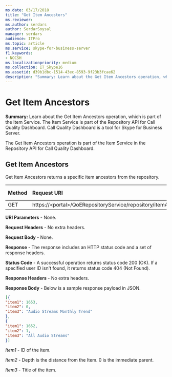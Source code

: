 ```yaml
---
ms.date: 03/17/2018
title: "Get Item Ancestors"
ms.reviewer: 
ms.author: serdars
author: SerdarSoysal
manager: serdars
audience: ITPro
ms.topic: article
ms.service: skype-for-business-server
f1.keywords:
- NOCSH
ms.localizationpriority: medium
ms.collection: IT_Skype16
ms.assetid: d39b1dbc-1514-43ec-8593-9f23b3fcae62
description: "Summary: Learn about the Get Item Ancestors operation, which is part of the Item Service. The Item Service is part of the Repository API for Call Quality Dashboard. Call Quality Dashboard is a tool for Skype for Business Server."
---
```


# Get Item Ancestors
 
**Summary:** Learn about the Get Item Ancestors operation, which is part of the Item Service. The Item Service is part of the Repository API for Call Quality Dashboard. Call Quality Dashboard is a tool for Skype for Business Server.
  
The Get Item Ancestors operation is part of the Item Service in the Repository API for Call Quality Dashboard.
  
## Get Item Ancestors

Get Item Ancestors returns a specific item ancestors from the repository.
  

|**Method**|**Request URI**|**HTTP Version**|
|:-----|:-----|:-----|
|GET  <br/> |https://\<portal\>/QoERepositoryService/repository/itemAncestors/{itemId}  <br/> |HTTP/1.1  <br/> |
   
 **URI Parameters** - None.
  
 **Request Headers** - No extra headers.
  
 **Request Body** - None.
  
 **Response** - The response includes an HTTP status code and a set of response headers.
  
 **Status Code** - A successful operation returns status code 200 (OK). If a specified user ID isn't found, it returns status code 404 (Not Found).
  
 **Response Headers** - No extra headers.
  
 **Response Body** - Below is a sample response payload in JSON.
  
```json
[{
"item1": 1653,
"item2": 0,
"item3": "Audio Streams Monthly Trend"
},
{
"item1": 1652,
"item2": 1,
"item3": "All Audio Streams"
}]
```

 *Item1*  - ID of the item.
  
 *Item2*  - Depth is the distance from the Item. 0 is the immediate parent.
  
 *Item3*  - Title of the item.
  


